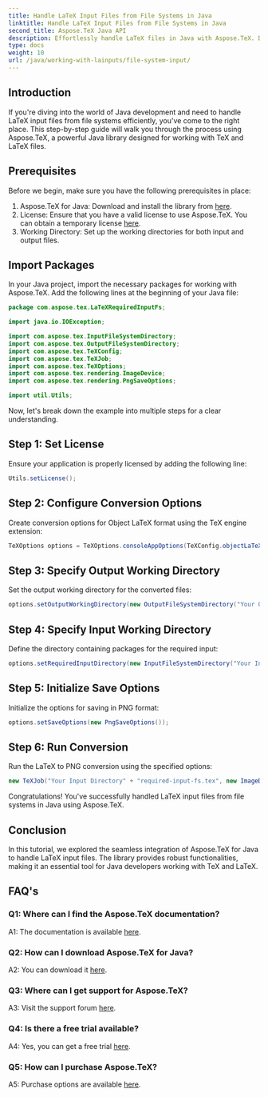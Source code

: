 ```yaml
---
title: Handle LaTeX Input Files from File Systems in Java
linktitle: Handle LaTeX Input Files from File Systems in Java
second_title: Aspose.TeX Java API
description: Effortlessly handle LaTeX files in Java with Aspose.TeX. Download now for seamless integration, and explore the power of TeX in your Java projects.
type: docs
weight: 10
url: /java/working-with-lainputs/file-system-input/
---
```

## Introduction

If you're diving into the world of Java development and need to handle LaTeX input files from file systems efficiently, you've come to the right place. This step-by-step guide will walk you through the process using Aspose.TeX, a powerful Java library designed for working with TeX and LaTeX files.

## Prerequisites

Before we begin, make sure you have the following prerequisites in place:

1. Aspose.TeX for Java: Download and install the library from [here](https://releases.aspose.com/tex/java/).
2. License: Ensure that you have a valid license to use Aspose.TeX. You can obtain a temporary license [here](https://purchase.aspose.com/temporary-license/).
3. Working Directory: Set up the working directories for both input and output files.

## Import Packages

In your Java project, import the necessary packages for working with Aspose.TeX. Add the following lines at the beginning of your Java file:

```java
package com.aspose.tex.LaTeXRequiredInputFs;

import java.io.IOException;

import com.aspose.tex.InputFileSystemDirectory;
import com.aspose.tex.OutputFileSystemDirectory;
import com.aspose.tex.TeXConfig;
import com.aspose.tex.TeXJob;
import com.aspose.tex.TeXOptions;
import com.aspose.tex.rendering.ImageDevice;
import com.aspose.tex.rendering.PngSaveOptions;

import util.Utils;
```

Now, let's break down the example into multiple steps for a clear understanding.

## Step 1: Set License

Ensure your application is properly licensed by adding the following line:

```java
Utils.setLicense();
```

## Step 2: Configure Conversion Options

Create conversion options for Object LaTeX format using the TeX engine extension:

```java
TeXOptions options = TeXOptions.consoleAppOptions(TeXConfig.objectLaTeX());
```

## Step 3: Specify Output Working Directory

Set the output working directory for the converted files:

```java
options.setOutputWorkingDirectory(new OutputFileSystemDirectory("Your Output Directory"));
```

## Step 4: Specify Input Working Directory

Define the directory containing packages for the required input:

```java
options.setRequiredInputDirectory(new InputFileSystemDirectory("Your Input Directory" + "packages"));
```

## Step 5: Initialize Save Options

Initialize the options for saving in PNG format:

```java
options.setSaveOptions(new PngSaveOptions());
```

## Step 6: Run Conversion

Run the LaTeX to PNG conversion using the specified options:

```java
new TeXJob("Your Input Directory" + "required-input-fs.tex", new ImageDevice(), options).run();
```

Congratulations! You've successfully handled LaTeX input files from file systems in Java using Aspose.TeX.

## Conclusion

In this tutorial, we explored the seamless integration of Aspose.TeX for Java to handle LaTeX input files. The library provides robust functionalities, making it an essential tool for Java developers working with TeX and LaTeX.

## FAQ's

### Q1: Where can I find the Aspose.TeX documentation?

A1: The documentation is available [here](https://reference.aspose.com/tex/java/).

### Q2: How can I download Aspose.TeX for Java?

A2: You can download it [here](https://releases.aspose.com/tex/java/).

### Q3: Where can I get support for Aspose.TeX?

A3: Visit the support forum [here](https://forum.aspose.com/c/tex/47).

### Q4: Is there a free trial available?

A4: Yes, you can get a free trial [here](https://releases.aspose.com/).

### Q5: How can I purchase Aspose.TeX?

A5: Purchase options are available [here](https://purchase.aspose.com/buy).
